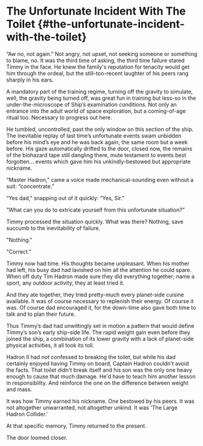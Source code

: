 # The Unfortunate Incident With The Toilet {#the-unfortunate-incident-with-the-toilet}

“Aw no, not again.” Not angry, not upset, not seeking someone or something to blame, no. It was the third time of asking, the third time failure stared Timmy in the face. He knew the family&#039;s reputation for tenacity would get him through the ordeal, but the still-too-recent laughter of his peers rang sharply in his ears.

A mandatory part of the training regime, turning off the gravity to simulate, well, the gravity being turned off, was great fun in training but less-so in the under-the-microscope of Ship’s examination conditions. Not only an entrance into the adult world of space exploration, but a coming-of-age ritual too. Necessary to progress out here.

He tumbled, uncontrolled, past the only window on this section of the ship. The inevitable replay of last time’s unfortunate events swam unbidden before his mind’s eye and he was back again, the same room but a week before. His gaze automatically drifted to the door, closed now, the remains of the biohazard tape still dangling there, mute testament to events best forgotten… events which gave him his unkindly-bestowed but appropriate nickname.

“Master Hadron,” came a voice made mechanical-sounding even without a suit: “concentrate.”

“Yes dad,” snapping out of it quickly: “Yes, Sir.”

“What can you do to extricate yourself from this unfortunate situation?”

Timmy processed the situation quickly. What was there? Nothing, save succumb to the inevitability of failure.

&quot;Nothing.&quot;

&quot;Correct.&quot;

Timmy now had time. His thoughts became unpleasant. When his mother had left, his busy dad had lavished on him all the attention he could spare. When off duty Tim Hadron made sure they did everything together; name a sport, any outdoor activity, they at least tried it.

And they ate together, they tried pretty-much every planet-side cuisine available. It was of course necessary to replenish their energy. Of course it was. Of course dad encouraged it, for the down-time also gave both time to talk and to plan their future.

Thus Timmy’s dad had unwittingly set in motion a pattern that would define Timmy’s son’s early ship-side life. The rapid weight gain even before they joined the ship, a combination of its lower gravity with a lack of planet-side physical activities, it all took its toll.

Hadron II had not confessed to breaking the toilet, but while his dad certainly enjoyed having Timmy on board, Captain Hadron couldn&#039;t avoid the facts. That toilet didn&#039;t break itself and his son was the only one heavy enough to cause that much damage. He&#039;d have to teach him another lesson in responsibility. And reinforce the one on the difference between weight and mass.

It was how Timmy earned his nickname. One bestowed by his peers. It was not altogether unwarranted, not altogether unkind. It was &#039;The Large Hadron Collider.&#039;

At that specific memory, Timmy returned to the present.

The door loomed closer.